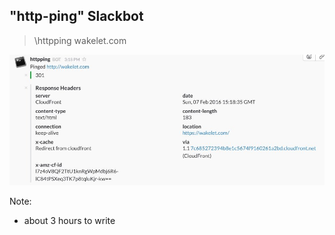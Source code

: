 ## "http-ping" Slackbot

> \httpping wakelet.com

![A screenshot of the http-ping slackbot reporting status codes and headers](images/slackbot.jpeg)

Note:
 - about 3 hours to write
